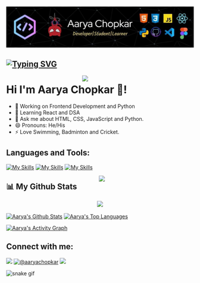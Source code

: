 ![](https://github.com/accodes21/accodes21/blob/master/Header.jpg)

## [![Typing SVG](https://readme-typing-svg.herokuapp.com?size=28&center=true&width=800&lines=FrontEnd+Developer+;Python+Enthusiast;Learning+Cloud;Photographer)](https://git.io/typing-svg)

<img src="https://octodex.github.com/images/daftpunktocat-thomas.gif" width="300" align="right">


# Hi I'm Aarya Chopkar 👋!

- 🔭 Working on Frontend Development and Python
- 🌱 Learning React and DSA
- 💬 Ask me about HTML, CSS, JavaScript and Python.
- 😄 Pronouns: He/His
- ⚡ Love Swimming, Badminton and Cricket.

<h2 align="left">Languages and Tools:</h2>

[![My Skills](https://skillicons.dev/icons?i=c,cpp,html,css,js,bootstrap,react,tailwind,py)](https://skillicons.dev)
[![My Skills](https://skillicons.dev/icons?i=materialui,ps,figma,vscode,git,github,mysql)](https://skillicons.dev)
[![My Skills](https://skillicons.dev/icons?i=gcp,kubernetes,vercel)](https://skillicons.dev)


<img src="https://user-images.githubusercontent.com/101868279/196018622-2660de1b-f264-4ee4-bbf0-08dd36d162d0.svg" width="255" align="right">

## 📊 My Github Stats

<p align="center">
    <a href="http://www.github.com/accodes21"><img src="https://github-readme-streak-stats.herokuapp.com/?user=accodes21&stroke=ffffff&background=0D1117&ring=5BCDEC&fire=5BCDEC&currStreakNum=ffffff&currStreakLabel=5BCDEC&sideNums=ffffff&sideLabels=ffffff&dates=ffffff&hide_border=true" /></a></p>

 <a href="https://github.com/accodes21"><img alt="Aarya's Github Stats" src="https://github-readme-stats.vercel.app/api?username=accodes21&show_icons=true&count_private=true&theme=react&hide_border=true&bg_color=0D1117" /></a>
  <a href="https://github.com/accodes21"><img alt="Aarya's Top Languages" src="https://github-readme-stats.vercel.app/api/top-langs/?username=accodes21&langs_count=8&count_private=true&layout=compact&theme=react&hide_border=true&bg_color=0D1117" width="300px"/></a>

<a href="https://github.com/accodes21/github-readme-activity-graph"><img alt="Aarya's Activity Graph" src="https://activity-graph.herokuapp.com/graph?username=accodes21&bg_color=0D1117&color=5BCDEC&line=5BCDEC&point=FFFFFF&hide_border=true" /><a>

    
<h2 align="left">Connect with me:</h2>
<p align="left">
<a href = "https://www.linkedin.com/in/aarya-chopkar-581aa2228/"><img src="https://skillicons.dev/icons?i=linkedin" width="38px"/></a>
<a href="https://www.hackerrank.com/@aaryachopkar" ><img  src="https://raw.githubusercontent.com/rahuldkjain/github-profile-readme-generator/master/src/images/icons/Social/hackerrank.svg" alt="@aaryachopkar" width="38px" /></a>
 <a href = "https://twitter.com/ChopkarAarya"><img src="https://skillicons.dev/icons?i=twitter" width="38px"/></a>
</p>

    
![snake gif](https://github.com/accodes21/accodes21/blob/output/github-contribution-grid-snake.svg)
